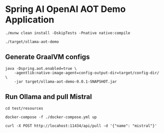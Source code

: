 # Spring AI OpenAI AOT Demo Application

```
./mvnw clean install -DskipTests -Pnative native:compile
```

```
./target/ollama-aot-demo
```

## Generate GraalVM configs

```
java -Dspring.aot.enabled=true \
    -agentlib:native-image-agent=config-output-dir=target/config-dir/ \
    -jar target/ollama-aot-demo-0.0.1-SNAPSHOT.jar
```

## Run Ollama and pull Mistral

```
cd test/resources

docker-compose -f ./docker-compose.yml up

curl -X POST http://locahost:11434/api/pull -d '{"name": "mistral"}'
```